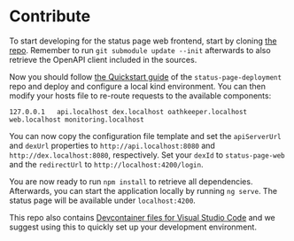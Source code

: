 # Contribute

To start developing for the status page web frontend, start by cloning [the repo](https://github.com/SovereignCloudStack/status-page-web). Remember to run `git submodule update --init` afterwards to also retrieve the OpenAPI client included in the sources.

Now you should follow [the Quickstart guide](https://docs.scs.community/docs/operating-scs/components/status-page-deployment/docs/quickstart) of the `status-page-deployment` repo and deploy and configure a local kind environment. You can then modify your hosts file to re-route requests to the available components:

```127.0.0.1   api.localhost dex.localhost oathkeeper.localhost web.localhost monitoring.localhost```

You can now copy the configuration file template and set the `apiServerUrl` and `dexUrl` properties to `http://api.localhost:8080` and `http://dex.localhost:8080`, respectively. Set your `dexId` to `status-page-web` and the `redirectUrl` to `http://localhost:4200/login`.

You are now ready to run `npm install` to retrieve all dependencies. Afterwards, you can start the application locally by running `ng serve`. The status page will be available under `localhost:4200`.

This repo also contains [Devcontainer files for Visual Studio Code](https://code.visualstudio.com/docs/devcontainers/containers) and we suggest using this to quickly set up your development environment.